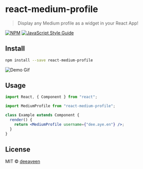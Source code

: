 # react-medium-profile

> Display any Medium profile as a widget in your React App!

[![NPM](https://img.shields.io/npm/v/react-medium-profile.svg)](https://www.npmjs.com/package/react-medium-profile) [![JavaScript Style Guide](https://img.shields.io/badge/code_style-standard-brightgreen.svg)](https://standardjs.com)

## Install

```bash
npm install --save react-medium-profile
```

![Demo Gif](https://i.imgur.com/RNYCDub.gif)

## Usage

```jsx
import React, { Component } from "react";

import MediumProfile from "react-medium-profile";

class Example extends Component {
  render() {
    return <MediumProfile username={"dee.aye.en"} />;
  }
}
```

## License

MIT © [deeayeen](https://github.com/deeayeen)
